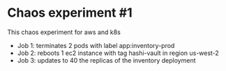 
# Chaos experiment #1

This chaos experiment for aws and k8s

* Job 1: terminates 2 pods with label app:inventory-prod
* Job 2: reboots 1 ec2 instance with tag hashi-vault in region us-west-2
* Job 3: updates to 40 the replicas of the inventory deployment

